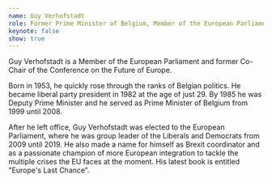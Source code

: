 ```yaml
---
name: Guy Verhofstadt
role: Former Prime Minister of Belgium, Member of the European Parliament
keynote: false
show: true
---
```


Guy Verhofstadt is a Member of the European Parliament and former Co-Chair of the Conference on the Future of Europe.

Born in 1953, he quickly rose through the ranks of Belgian politics. He became liberal party president in 1982 at the age of just 29. By 1985 he was
Deputy Prime Minister and he served as Prime Minister of Belgium from 1999 until 2008.

After he left office, Guy Verhofstadt was elected to the European Parliament, where he was group leader of the Liberals and Democrats from 2009 until 2019. He also made a name for himself as Brexit coordinator and as a passionate champion of more European integration to tackle the multiple crises the EU faces at the moment. His latest book is entitled "Europe's Last Chance”.